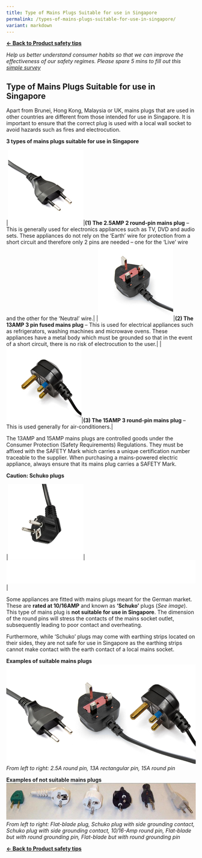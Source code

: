 ```yaml
---
title: Type of Mains Plugs Suitable for use in Singapore
permalink: /types-of-mains-plugs-suitable-for-use-in-singapore/
variant: markdown
---
```

**[← Back to Product safety tips](/consumers/product-safety-tips/home-appliances-and-furniture)**

*Help us better understand consumer habits so that we can improve the effectiveness of our safety regimes. Please spare 5 mins to fill out this [simple survey](https://form.gov.sg/63a160c3cf15ee00129a4ab4)*

## Type of Mains Plugs Suitable for use in Singapore
Apart from Brunei, Hong Kong, Malaysia or UK, mains plugs that are used in other countries are different from those intended for use in Singapore. It is important to ensure that the correct plug is used with a local wall socket to avoid hazards such as fires and electrocution.

**3 types of mains plugs suitable for use in Singapore**

|![mains plugs 1](/images/consumers/did-you-know/types-of-mains-plugs/mains-plugs-1.jpg)|**(1) The 2.5AMP 2 round-pin mains plug** – This is generally used for electronics appliances such as TV, DVD and audio sets. These appliances do not rely on the ‘Earth’ wire for protection from a short circuit and therefore only 2 pins are needed – one for the ‘Live’ wire and the other for the ‘Neutral’ wire.|
|![mains plugs 2](/images/consumers/did-you-know/types-of-mains-plugs/mains-plugs-2.jpg)|**(2) The 13AMP 3 pin fused mains plug** – This is used for electrical appliances such as refrigerators, washing machines and microwave ovens. These appliances have a metal body which must be grounded so that in the event of a short circuit, there is no risk of electrocution to the user.|
|![mains plugs 3](/images/consumers/did-you-know/types-of-mains-plugs/mains-plugs-3.jpg)|**(3) The 15AMP 3 round-pin mains plug** – This is used generally for air-conditioners.|

The 13AMP and 15AMP mains plugs are controlled goods under the Consumer Protection (Safety Requirements) Regulations. They must be affixed with the SAFETY Mark which carries a unique certification number traceable to the supplier. When purchasing a mains-powered electric appliance, always ensure that its mains plug carries a SAFETY Mark.

**Caution: Schuko plugs**

|![mains plugs 4](/images/consumers/did-you-know/types-of-mains-plugs/mains-plugs-4.jpg)|![](/images/consumers/blank.png)|

Some appliances are fitted with mains plugs meant for the German market. These are **rated at 10/16AMP** and known as **‘Schuko’** plugs (*See image*). This type of mains plug is **not suitable for use in Singapore**. The dimension of the round pins will stress the contacts of the mains socket outlet, subsequently leading to poor contact and overheating.

Furthermore, while ‘Schuko’ plugs may come with earthing strips located on their sides, they are not safe for use in Singapore as the earthing strips cannot make contact with the earth contact of a local mains socket.

**Examples of suitable mains plugs**
![mains plugs 5](/images/consumers/did-you-know/types-of-mains-plugs/mains-plugs-5.jpg)<br>
*From left to right: 2.5A round pin, 13A rectangular pin, 15A round pin*

**Examples of not suitable mains plugs**
![non approved mains plugs](/images/consumers/did-you-know/types-of-mains-plugs/non-approved-mains-plugs.jpg)<br>
*From left to right: Flat-blade plug, Schuko plug with side grounding contact, Schuko plug with side grounding contact, 10/16-Amp round pin, Flat-blade but with round grounding pin, Flat-blade but with round grounding pin*

**[← Back to Product safety tips](/consumers/product-safety-tips/home-appliances-and-furniture)**